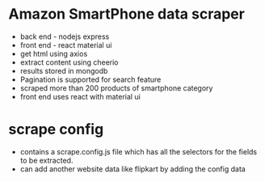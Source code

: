 # Amazon SmartPhone data scraper

- back end - nodejs express
- front end - react material ui
- get html using axios
- extract content using cheerio
- results stored in mongodb
- Pagination is supported for search feature
- scraped more than 200 products of smartphone category
- front end uses react with material ui

# scrape config

- contains a scrape.config.js file which has all the selectors for the fields to be extracted.
- can add another website data like flipkart by adding the config data
